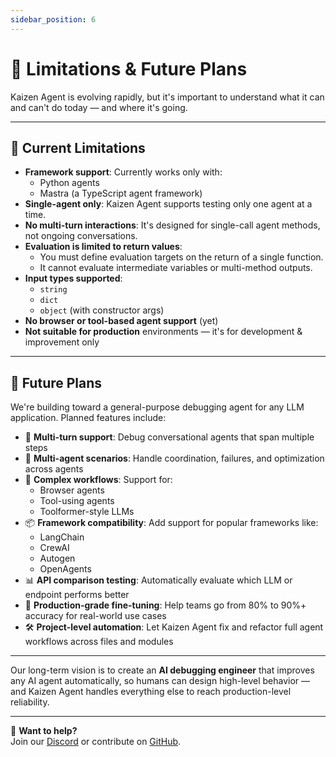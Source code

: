 ```yaml
---
sidebar_position: 6
---
```


# 🚧 Limitations & Future Plans

Kaizen Agent is evolving rapidly, but it's important to understand what it can and can't do today — and where it's going.

---

## 🧱 Current Limitations

- **Framework support**: Currently works only with:
  - Python agents
  - Mastra (a TypeScript agent framework)
- **Single-agent only**: Kaizen Agent supports testing only one agent at a time.
- **No multi-turn interactions**: It's designed for single-call agent methods, not ongoing conversations.
- **Evaluation is limited to return values**:
  - You must define evaluation targets on the return of a single function.
  - It cannot evaluate intermediate variables or multi-method outputs.
- **Input types supported**:
  - `string`
  - `dict`
  - `object` (with constructor args)
- **No browser or tool-based agent support** (yet)
- **Not suitable for production** environments — it's for development & improvement only

---

## 🚀 Future Plans

We're building toward a general-purpose debugging agent for any LLM application. Planned features include:

- 🔄 **Multi-turn support**: Debug conversational agents that span multiple steps
- 👥 **Multi-agent scenarios**: Handle coordination, failures, and optimization across agents
- 🧠 **Complex workflows**: Support for:
  - Browser agents
  - Tool-using agents
  - Toolformer-style LLMs
- 📦 **Framework compatibility**: Add support for popular frameworks like:
  - LangChain
  - CrewAI
  - Autogen
  - OpenAgents
- 📊 **API comparison testing**: Automatically evaluate which LLM or endpoint performs better
- 🎯 **Production-grade fine-tuning**: Help teams go from 80% to 90%+ accuracy for real-world use cases
- 🛠️ **Project-level automation**: Let Kaizen Agent fix and refactor full agent workflows across files and modules

---

Our long-term vision is to create an **AI debugging engineer** that improves any AI agent automatically, so humans can design high-level behavior — and Kaizen Agent handles everything else to reach production-level reliability.

---

💬 **Want to help?**  
Join our [Discord](https://discord.gg/2A5Genuh) or contribute on [GitHub](https://github.com/Kaizen-agent/kaizen-agent). 